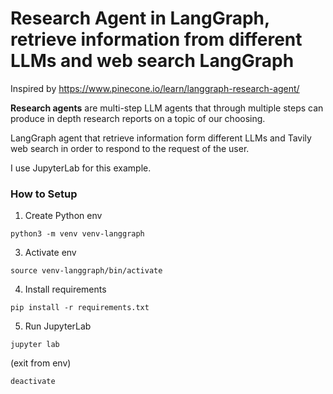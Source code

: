 # Research Agent in LangGraph, retrieve information from different LLMs and web search LangGraph

Inspired by https://www.pinecone.io/learn/langgraph-research-agent/

**Research agents** are multi-step LLM agents that through multiple steps can produce in depth research reports on a topic of our choosing.

LangGraph agent that retrieve information form different LLMs and Tavily web search in order to respond to the request of the user.

I use JupyterLab for this example.

### How to Setup

1. Create Python env
```
python3 -m venv venv-langgraph
```
3. Activate env
```
source venv-langgraph/bin/activate
```
4. Install requirements
```
pip install -r requirements.txt
```
5. Run JupyterLab
```
jupyter lab
```

(exit from env)
```
deactivate
```
